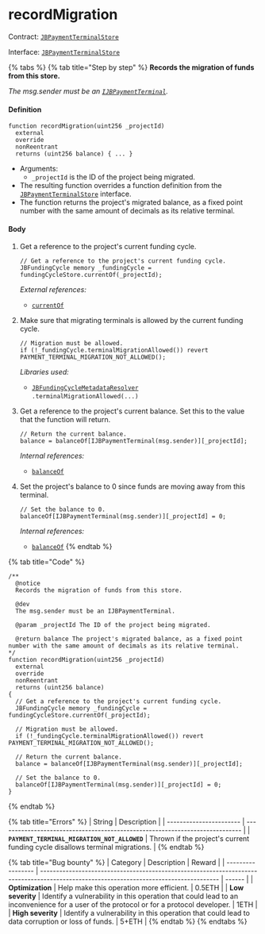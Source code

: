 # recordMigration

Contract: [`JBPaymentTerminalStore`](../)​‌

Interface: [`JBPaymentTerminalStore`](../../../interfaces/ijbpaymentterminalstore.md)

{% tabs %}
{% tab title="Step by step" %}
**Records the migration of funds from this store.**

_The msg.sender must be an [`IJBPaymentTerminal`](../../../interfaces/ijbpaymentterminalstore.md)._

#### Definition

```solidity
function recordMigration(uint256 _projectId)
  external
  override
  nonReentrant
  returns (uint256 balance) { ... }
```

* Arguments:
  * `_projectId` is the ID of the project being migrated.
* The resulting function overrides a function definition from the [`JBPaymentTerminalStore`](../../../interfaces/ijbpaymentterminalstore.md) interface.
* The function returns the project's migrated balance, as a fixed point number with the same amount of decimals as its relative terminal.

#### Body

1.  Get a reference to the project's current funding cycle.

    ```solidity
    // Get a reference to the project's current funding cycle.
    JBFundingCycle memory _fundingCycle = fundingCycleStore.currentOf(_projectId);
    ```

    _External references:_

    * [`currentOf`](../../jbfundingcyclestore/read/currentof.md)
2.  Make sure that migrating terminals is allowed by the current funding cycle.

    ```solidity
    // Migration must be allowed.
    if (!_fundingCycle.terminalMigrationAllowed()) revert PAYMENT_TERMINAL_MIGRATION_NOT_ALLOWED();
    ```

    _Libraries used:_

    * [`JBFundingCycleMetadataResolver`](../../../libraries/jbfundingcyclemetadataresolver.md)\
      `.terminalMigrationAllowed(...)`
3.  Get a reference to the project's current balance. Set this to the value that the function will return.

    ```solidity
    // Return the current balance.
    balance = balanceOf[IJBPaymentTerminal(msg.sender)][_projectId];
    ```

    _Internal references:_

    * [`balanceOf`](../properties/balanceof.md)
4.  Set the project's balance to 0 since funds are moving away from this terminal.

    ```solidity
    // Set the balance to 0.
    balanceOf[IJBPaymentTerminal(msg.sender)][_projectId] = 0;
    ```

    _Internal references:_

    * [`balanceOf`](../properties/balanceof.md)
{% endtab %}

{% tab title="Code" %}
```solidity
/**
  @notice
  Records the migration of funds from this store.

  @dev
  The msg.sender must be an IJBPaymentTerminal. 

  @param _projectId The ID of the project being migrated.

  @return balance The project's migrated balance, as a fixed point number with the same amount of decimals as its relative terminal.
*/
function recordMigration(uint256 _projectId)
  external
  override
  nonReentrant
  returns (uint256 balance)
{
  // Get a reference to the project's current funding cycle.
  JBFundingCycle memory _fundingCycle = fundingCycleStore.currentOf(_projectId);

  // Migration must be allowed.
  if (!_fundingCycle.terminalMigrationAllowed()) revert PAYMENT_TERMINAL_MIGRATION_NOT_ALLOWED();

  // Return the current balance.
  balance = balanceOf[IJBPaymentTerminal(msg.sender)][_projectId];

  // Set the balance to 0.
  balanceOf[IJBPaymentTerminal(msg.sender)][_projectId] = 0;
}
```
{% endtab %}

{% tab title="Errors" %}
| String                  | Description                                                                  |
| ----------------------- | ---------------------------------------------------------------------------- |
| **`PAYMENT_TERMINAL_MIGRATION_NOT_ALLOWED`** | Thrown if the project's current funding cycle disallows terminal migrations. |
{% endtab %}

{% tab title="Bug bounty" %}
| Category          | Description                                                                                                                            | Reward |
| ----------------- | -------------------------------------------------------------------------------------------------------------------------------------- | ------ |
| **Optimization**  | Help make this operation more efficient.                                                                                               | 0.5ETH |
| **Low severity**  | Identify a vulnerability in this operation that could lead to an inconvenience for a user of the protocol or for a protocol developer. | 1ETH   |
| **High severity** | Identify a vulnerability in this operation that could lead to data corruption or loss of funds.                                        | 5+ETH  |
{% endtab %}
{% endtabs %}
